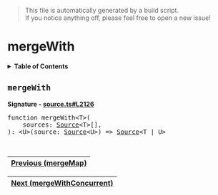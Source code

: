 > This file is automatically generated by a build script.<br>If you notice anything off, please feel free to open a new issue!

# mergeWith

<details><summary><b>Table of Contents</b></summary>

1. [<code>mergeWith</code>](#mergeWith)</details>

## <a name="mergeWith"></a><code>mergeWith</code>

<b>Signature - [source.ts#L2126](..\/..\/packages\/core\/src\/source.ts#L2126)</b>

<pre>function mergeWith&lt;T&gt;(<br>    sources: <a href="../03-api-source/00-Source.md#Source-Interface">Source</a>&lt;T&gt;[],<br>): &lt;U&gt;(source: <a href="../03-api-source/00-Source.md#Source-Interface">Source</a>&lt;U&gt;) =&gt; <a href="../03-api-source/00-Source.md#Source-Interface">Source</a>&lt;T | U&gt;</pre><br>

| [Previous \(mergeMap\)](049-mergeMap.md#readme) |
| --- |

<div align="right">

| [Next \(mergeWithConcurrent\)](051-mergeWithConcurrent.md#readme) |
| --- |
</div>
